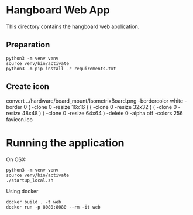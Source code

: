 # Hangboard Web App

This directory contains the hangboard web application.

## Preparation
```
python3 -m venv venv
source venv/bin/activate
python3 -m pip install -r requirements.txt
```

## Create icon
convert ../hardware/board_mount/IsometrixBoard.png -bordercolor white -border 0 \( -clone 0 -resize 16x16 \) \( -clone 0 -resize 32x32 \) \( -clone 0 -resize 48x48 \) \( -clone 0 -resize 64x64 \) -delete 0 -alpha off -colors 256 favicon.ico


# Running the application
On OSX: 
```
python3 -m venv venv
source venv/bin/activate
./startup_local.sh
```

Using docker
```
docker build . -t web
docker run -p 8080:8080 --rm -it web
```






